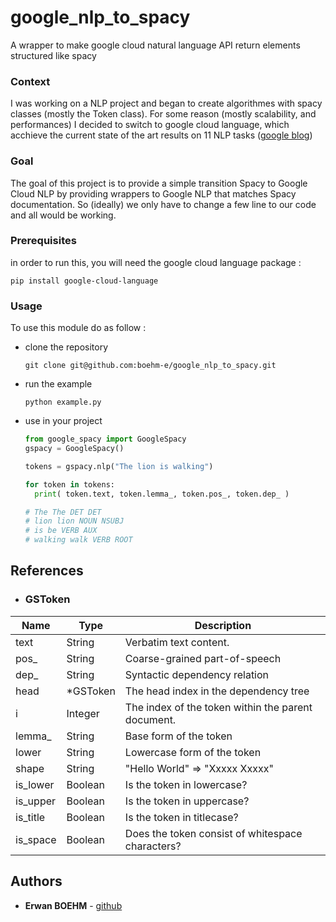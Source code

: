 # google_nlp_to_spacy

A wrapper to make google cloud natural language API return elements structured like spacy

### Context
I was working on a NLP project and began to create algorithmes with spacy classes (mostly the Token class).
For some reason (mostly scalability, and performances) I decided to switch to google cloud language, which acchieve the current state of the art results on 11 NLP tasks ([google blog](https://ai.googleblog.com/2018/11/open-sourcing-bert-state-of-art-pre.html))

### Goal
The goal of this project is to provide a simple transition Spacy to Google Cloud NLP by providing wrappers to Google NLP that matches Spacy documentation.
So (ideally) we only have to change a few line to our code and all would be working.

### Prerequisites

in order to run this, you will need the google cloud language package :
```
pip install google-cloud-language
```

### Usage
To use this module do as follow :

- clone the repository
    ```
    git clone git@github.com:boehm-e/google_nlp_to_spacy.git
    ```
- run the example
    ```
    python example.py
    ```

- use in your project
    ```python
    from google_spacy import GoogleSpacy
    gspacy = GoogleSpacy()

    tokens = gspacy.nlp("The lion is walking")

    for token in tokens:
      print( token.text, token.lemma_, token.pos_, token.dep_ )

    # The The DET DET
    # lion lion NOUN NSUBJ
    # is be VERB AUX
    # walking walk VERB ROOT
    ```


## References

- ### GSToken

| Name          | Type     | Description                                       |
| ------------- | -------- | --------------------------------------------------|
|  text         | String   | Verbatim text content.                            |
|  pos_         | String   | Coarse-grained part-of-speech                     |
|  dep_         | String   | Syntactic dependency relation                     |
|  head         | *GSToken  | The head index in the dependency tree            |
|  i            | Integer  | The index of the token within the parent document.|
|  lemma_       | String   | Base form of the token                            |
|  lower        | String   | Lowercase form of the token                       |
|  shape        | String   | "Hello World" => "Xxxxx Xxxxx"                    |
|  is_lower     | Boolean  | Is the token in lowercase?                        |
|  is_upper     | Boolean  | Is the token in uppercase?                        |
|  is_title     | Boolean  | Is the token in titlecase?                        |
|  is_space     | Boolean  | Does the token consist of whitespace characters?  |

## Authors
* **Erwan BOEHM** - [github](https://github.com/boehm-e/)
